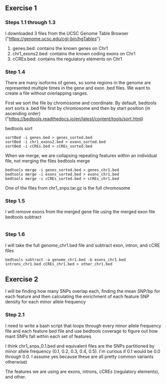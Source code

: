 ## Exercise 1
### Steps 1.1 through 1.3 
I downloaded 3 files from the UCSC Genome Table Browser ("https://genome.ucsc.edu/cgi-bin/hgTables")
1. genes.bed: contains the known genes on Chr1
2. chr1_exons2.bed: contains the known coding exons on Chr1
3. cCREs.bed: contains the regulatory elements on Chr1

### Step 1.4 
There are many isoforms of genes, so some regions in the genome are represented multiple times in the gene and exon .bed files. We want to create a file without overlapping ranges. 

First we sort the file by chromosome and coordinate. By default, bedtools sort sorts a .bed file first by chromosome and then by start position (in ascending order) ("https://bedtools.readthedocs.io/en/latest/content/tools/sort.html)  

bedtools sort
```
sortBed -i genes.bed > genes_sorted.bed
sortBed -i chr1_exons2.bed > exons_sorted.bed
sortBed -i cCREs.bed > cCREs_sorted.bed

```

When we merge, we are collapsing repeating features within an individual file, not merging the files
bedtools merge
```
bedtools merge -i genes_sorted.bed > genes_chr1.bed
bedtools merge -i exons_sorted.bed > exons_chr1.bed
bedtools merge -i cCREs_sorted.bed > cCREs_chr1.bed
```
One of the files from chr1_snps.tar.gz is the full chromosome 

### Step 1.5 
I will remove exons from the merged gene file using the merged exon file
bedtools subtract 
``` bedtools subtract -a genes_chr1.bed -b exons_chr1.bed > introns_chr1.bed
```
### Step 1.6
I will take the full genome_chr1.bed file and subtract exon, intron, and cCRE files 
```
bedtools subtract -a genome_chr1.bed -b exons_chr1.bed introns_chr1.bed cCREs_chr1.bed > other_chr1.bed
```

## Exercise 2
I will be finding how many SNPs overlap each, finding the mean SNP/bp for each feature and then calculating the enrichment of each feature SNP density for each minor allele frequency

### Step 2.1 
I need to write a bash script that loops through every minor allele frequency file and each feature bed file and use bedtools coverage to figure out how mant SNPs fall within each set of features

I think chr1_snps_0.1.bed and equivalent files are the SNPs partitioned by minor allele frequency (0.1, 0.2, 0.3, 0.4, 0.5). I'm curious if 0.1 would be 0.0 through 0.0. I assume yes because these are all pretty common variants otherwise)

The features we are using are exons, introns, cCREs (regulatory elements), and other.

